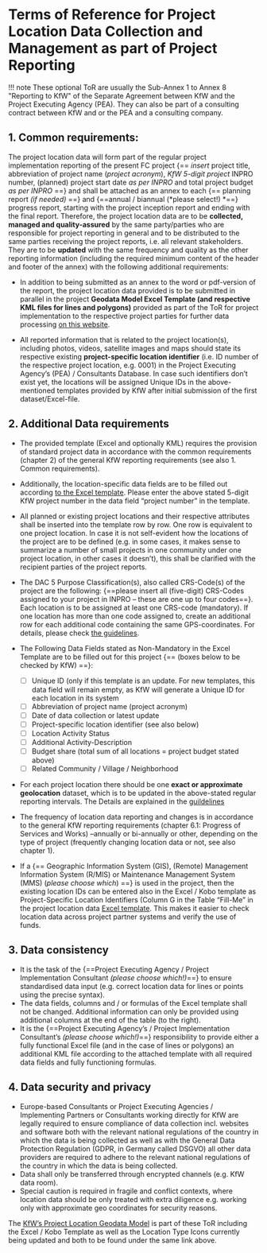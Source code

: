 

# Terms of Reference for Project Location Data Collection and Management as part of Project Reporting


!!! note
    These optional ToR are usually the Sub-Annex 1 to Annex 8 "Reporting to KfW" of the Separate Agreement between KfW and the Project Executing Agency (PEA). They can also be part of a consulting contract between KfW and or the PEA and a consulting company.


## 1.	Common requirements: 
The project location data will form part of the regular project implementation reporting of the present FC project {== *insert* project title, abbreviation of project name (*project acronym*), *KfW 5-digit project* INPRO number, (planned) project start date *as per INPRO* and total project budget *as per INPRO* ==} and shall be attached as an annex to each {== planning report *(if needed)* ==} and {==annual / biannual (*please select!) *==} progress report, starting with the project inception report and ending with the final report. Therefore, the project location data are to be **collected, managed and quality-assured** by the same party/parties who are responsible for project reporting in general and to be distributed to the same parties receiving the project reports, i.e. all relevant stakeholders. They are to be **updated** with the same frequency and quality as the other reporting information (including the required minimum content of the header and footer of the annex) with the following additional requirements: 

-	In addition to being submitted as an annex to the word or pdf-version of the report, the project location data provided is to be submitted in parallel in the project **Geodata Model Excel Template (and respective KML files for lines and polygons)** provided as part of the ToR for project implementation to the respective project parties for further data processing [on this website](https://github.com/openkfw/open-geodata-model). 

-	All reported information that is related to the project location(s), including photos, videos, satellite images and maps should state its respective existing **project-specific location identifier** (i.e. ID number of the respective project location, e.g. 0001) in the Project Executing Agency’s (PEA) / Consultants Database. In case such identifiers don’t exist yet, the locations will be assigned Unique IDs in the above-mentioned templates provided by KfW after initial submission of the first dataset/Excel-file.


## 2.	Additional Data requirements

-	The provided template (Excel and optionally KML) requires the provision of standard project data in accordance with the common requirements (chapter 2) of the general KfW reporting requirements (see also 1. Common requirements). 
-	Additionally, the location-specific data fields are to be filled out according [to the Excel template](https://github.com/openkfw/open-geodata-model/blob/main/Project_Location_Data_Template_V02.xlsx). Please enter the above stated 5-digit KfW project number in the data field “project number” in the template.
-	All planned or existing project locations and their respective attributes shall be inserted into the template row by row. One row is equivalent to one project location. In case it is not self-evident how the locations of the project are to be defined (e.g. in some cases, it makes sense to summarize a number of small projects in one community under one project location, in other cases it doesn’t), this shall be clarified with the recipient parties of the project reports. 
-	The DAC 5 Purpose Classification(s), also called CRS-Code(s) of the project are the following: {==please insert all (five-digit) CRS-Codes assigned to your project in INPRO – these are one up to four codes==}. 
Each location is to be assigned at least one CRS-code (mandatory). If one location has more than one code assigned to, create an additional row for each additional code containing the same GPS-coordinates. For details, please check [the guidelines](index.md).
-	The Following Data Fields stated as Non-Mandatory in the Excel Template are to be filled out for this project {== (boxes below to be checked by KfW) ==}: 

    * [ ] Unique ID (only if this template is an update. For new templates, this data field will remain empty, as KfW will generate a Unique ID for each location in its system
    * [ ] Abbreviation of project name (project acronym)
    * [ ] Date of data collection or latest update
    * [ ] Project-specific location identifier (see also below)
    * [ ] Location Activity Status
    * [ ] Additional Activity-Description
    * [ ] Budget share (total sum of all locations = project budget stated above)
    * [ ] Related Community / Village / Neighborhood

-	For each project location there should be one **exact or approximate geolocation** dataset, which is to be updated in the above-stated regular reporting intervals. The Details are explained in the [guildelines](index.md)
-	The frequency of location data reporting and changes is in accordance to the general KfW reporting requirements (chapter 6.1: Progress of Services and Works) –annually or bi-annually or other, depending on the type of project (frequently changing location data or not, see also chapter 1). 
-	If a {== Geographic Information System (GIS), (Remote) Management Information System (R/MIS) or Maintenance Management System (MMS) (*please choose which*) ==} is used in the project, then the existing location IDs can be entered also in the Excel / Kobo template as Project-Specific Location Identifiers (Column G in the Table “Fill-Me” in the project location data [Excel template](https://github.com/openkfw/open-geodata-model/blob/main/Project_Location_Data_Template_V02.xlsx). This makes it easier to check location data across project partner systems and verify the use of funds.

## 3.	Data consistency

- 	It is the task of the {==Project Executing Agency / Project Implementation Consultant *(please choose which!)*==} to ensure standardised data input (e.g. correct location data for lines or points using the precise syntax).
-	The data fields, columns and / or formulas of the Excel template shall not be changed. Additional information can only be provided using additional columns at the end of the table (to the right). 
-	It is the {==Project Executing Agency’s / Project Implementation Consultant’s *(please choose which!)*==} responsibility to provide either a fully functional Excel file (and in the case of lines or polygons) an additional KML file according to the attached template with all required data fields and fully functioning formulas. 

## 4.	Data security and privacy

-	Europe-based Consultants or Project Executing Agencies / Implementing Partners or Consultants working directly for KfW are legally required to ensure compliance of data collection incl. websites and software both with the relevant national regulations of the country in which the data is being collected as well as with the General Data Protection Regulation (GDPR, in Germany called DSGVO) all other data providers are required to adhere to the relevant national regulations of the country in which the data is being collected.
-	Data shall only be transferred through encrypted channels (e.g. KfW data room). 
-	Special caution is required in fragile and conflict contexts, where location data should be only treated with extra diligence e.g. working only with approximate geo coordinates for security reasons. 

The [KfW’s Project Location Geodata Model](https://github.com/openkfw/open-geodata-model) is part of these ToR including the Excel / Kobo Template as well as the Location Type Icons currently being updated and both to be found under the same link above. 

